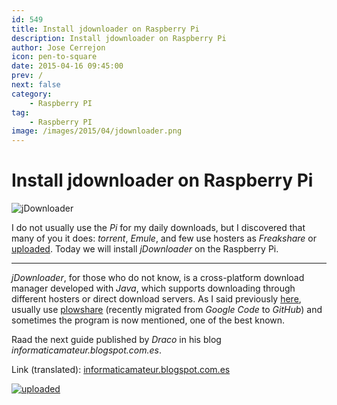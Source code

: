 ```yaml
---
id: 549
title: Install jdownloader on Raspberry Pi
description: Install jdownloader on Raspberry Pi
author: Jose Cerrejon
icon: pen-to-square
date: 2015-04-16 09:45:00
prev: /
next: false
category:
    - Raspberry PI
tag:
    - Raspberry PI
image: /images/2015/04/jdownloader.png
---
```


# Install jdownloader on Raspberry Pi

![jDownloader](/images/2015/04/jdownloader.png)

I do not usually use the _Pi_ for my daily downloads, but I discovered that many of you it does: _torrent_, _Emule_, and few use hosters as _Freakshare_ or [uploaded](https://ul.to/ref/8900882). Today we will install _jDownloader_ on the Raspberry Pi.

---

_jDownloader_, for those who do not know, is a cross-platform download manager developed with _Java_, which supports downloading through different hosters or direct download servers. As I said previously [here](/post.php?id=239), usually use [plowshare](https://github.com/mcrapet/plowshare) (recently migrated from _Google Code_ to _GitHub_) and sometimes the program is now mentioned, one of the best known.

Raad the next guide published by _Draco_ in his blog _informaticamateur.blogspot.com.es_.

Link (translated): [informaticamateur.blogspot.com.es](https://translate.google.com/translate?sl=auto&tl=en&js=y&prev=_t&hl=es&ie=UTF-8&u=http%3A%2F%2Finformaticamateur.blogspot.com.es%2F2015%2F04%2Finstalar-jdownloader-en-raspberry.html&edit-text=)

<p><a href="https://ul.to/ref/8900882"><img src="https://uploaded.net/img/public/234x60.jpg" alt="uploaded" /></a></p>
